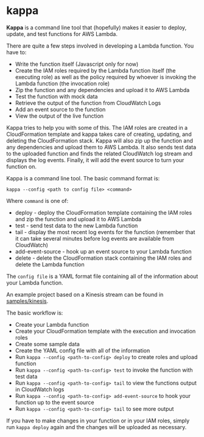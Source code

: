 kappa
=====

**Kappa** is a command line tool that (hopefully) makes it easier to
deploy, update, and test functions for AWS Lambda.

There are quite a few steps involved in developing a Lambda function.
You have to:

* Write the function itself (Javascript only for now)
* Create the IAM roles required by the Lambda function itself (the executing
role) as well as the policy required by whoever is invoking the Lambda
function (the invocation role)
* Zip the function and any dependencies and upload it to AWS Lambda
* Test the function with mock data
* Retrieve the output of the function from CloudWatch Logs
* Add an event source to the function
* View the output of the live function

Kappa tries to help you with some of this.  The IAM roles are created
in a CloudFormation template and kappa takes care of creating, updating, and
deleting the CloudFormation stack.  Kappa will also zip up the function and
any dependencies and upload them to AWS Lambda.  It also sends test data
to the uploaded function and finds the related CloudWatch log stream and
displays the log events.  Finally, it will add the event source to turn
your function on.

Kappa is a command line tool.  The basic command format is:

    kappa --config <path to config file> <command>

Where ``command`` is one of:

* deploy - deploy the CloudFormation template containing the IAM roles and zip the function and upload it to AWS Lambda
* test - send test data to the new Lambda function
* tail - display the most recent log events for the function (remember that it can take several minutes before log events are available from CloudWatch)
* add-event-source - hook up an event source to your Lambda function
* delete - delete the CloudFormation stack containing the IAM roles and delete the Lambda function

The ``config file`` is a YAML format file containing all of the information
about your Lambda function.

An example project based on a Kinesis stream can be found in
[samples/kinesis](https://github.com/garnaat/kappa/tree/develop/samples/kinesis).

The basic workflow is:

* Create your Lambda function
* Create your CloudFormation template with the execution and invocation roles
* Create some sample data
* Create the YAML config file with all of the information
* Run ``kappa --config <path-to-config> deploy`` to create roles and upload function
* Run ``kappa --config <path-to-config> test`` to invoke the function with test data
* Run ``kappa --config <path-to-config> tail`` to view the functions output in CloudWatch logs
* Run ``kappa --config <path-to-config> add-event-source`` to hook your function up to the event source
* Run ``kappa --config <path-to-config> tail`` to see more output

If you have to make changes in your function or in your IAM roles, simply run
``kappa deploy`` again and the changes will be uploaded as necessary.
